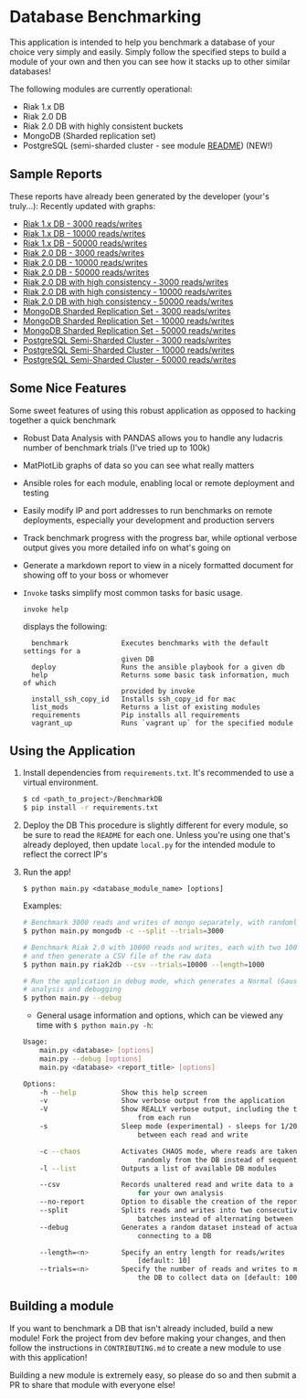 # Database Benchmarking

This application is intended to help you benchmark a database of your choice very simply and easily.  Simply follow the specified steps to build a module of your own and then you can see how it stacks up to other similar databases!

The following modules are currently operational:
* Riak 1.x DB
* Riak 2.0 DB
* Riak 2.0 DB with highly consistent buckets
* MongoDB (Sharded replication set)
* PostgreSQL (semi-sharded cluster - see module [README](postgreSQLdb/README.md)) (NEW!)

## Sample Reports

These reports have already been generated by the developer (your's truly...):
Recently updated with graphs:
* [Riak 1.x DB - 3000 reads/writes](published_reports/riakdb/RIAK-standard-3000trials/RIAK-standard-3000trials.md)
* [Riak 1.x DB - 10000 reads/writes](published_reports/riakdb/RIAK-standard-10000trials/RIAK-standard-10000trials.md)
* [Riak 1.x DB - 50000 reads/writes](published_reports/riakdb/RIAK-standard-50000trials/RIAK-standard-50000trials.md)
* [Riak 2.0 DB - 3000 reads/writes](published_reports/riak2db/RIAK2-standard-3000trials/RIAK2-standard-3000trials.md)
* [Riak 2.0 DB - 10000 reads/writes](published_reports/riak2db/RIAK2-standard-10000trials/RIAK2-standard-10000trials.md)
* [Riak 2.0 DB - 50000 reads/writes](published_reports/riak2db/RIAK2-standard-50000trials/RIAK2-standard-50000trials.md)
* [Riak 2.0 DB with high consistency - 3000 reads/writes](published_reports/riak2db/RIAK2-consistent-3000trials/RIAK2-consistent-3000trials.md)
* [Riak 2.0 DB with high consistency - 10000 reads/writes](published_reports/riak2db/RIAK2-consistent-10000trials/RIAK2-consistent-10000trials.md)
* [Riak 2.0 DB with high consistency - 50000 reads/writes](published_reports/riak2db/RIAK2-consistent-50000trials/RIAK2-consistent-50000trials.md)
* [MongoDB Sharded Replication Set - 3000 reads/writes](published_reports/mongodb/MONGO-ShardedCluster-3000trials/MONGO-ShardedCluster-3000trials.md)
* [MongoDB Sharded Replication Set - 10000 reads/writes](published_reports/mongodb/MONGO-ShardedCluster-10000trials/MONGO-ShardedCluster-10000trials.md)
* [MongoDB Sharded Replication Set - 50000 reads/writes](published_reports/mongodb/MONGO-ShardedCluster-50000trials/MONGO-ShardedCluster-50000trials.md)
* [PostgreSQL Semi-Sharded Cluster - 3000 reads/writes](published_reports/postgresql/POSTGRESQL-SemiSharded-3000trials/POSTGRESQL-SemiSharded-3000trials.md)
* [PostgreSQL Semi-Sharded Cluster - 10000 reads/writes](published_reports/postgresql/POSTGRESQL-SemiSharded-10000trials/POSTGRESQL-SemiSharded-10000trials.md)
* [PostgreSQL Semi-Sharded Cluster - 50000 reads/writes](published_reports/postgresql/POSTGRESQL-SemiSharded-50000trials/POSTGRESQL-SemiSharded-50000trials.md)

## Some Nice Features

Some sweet features of using this robust application as opposed to hacking together a quick benchmark
* Robust Data Analysis with PANDAS allows you to handle any ludacris number of benchmark trials (I've tried up to 100k)
* MatPlotLib graphs of data so you can see what really matters
* Ansible roles for each module, enabling local or remote deployment and testing
* Easily modify IP and port addresses to run benchmarks on remote deployments, especially your development and production servers 
* Track benchmark progress with the progress bar, while optional verbose output gives you more detailed info on what's going on
* Generate a markdown report to view in a nicely formatted document for showing off to your boss or whomever
* `Invoke` tasks simplify most common tasks for basic usage.
    ```
    invoke help
    ```
    displays the following:
    
    ```
      benchmark             Executes benchmarks with the default settings for a
                            given DB
      deploy                Runs the ansible playbook for a given db
      help                  Returns some basic task information, much of which
                            provided by invoke
      install_ssh_copy_id   Installs ssh_copy_id for mac
      list_mods             Returns a list of existing modules
      requirements          Pip installs all requirements
      vagrant_up            Runs `vagrant up` for the specified module
    ```

## Using the Application

1. Install dependencies from `requirements.txt`.  It's recommended to use a virtual environment.
    ``` bash
    $ cd <path_to_project>/BenchmarkDB
    $ pip install -r requirements.txt
    ```

2. Deploy the DB
   This procedure is slightly different for every module, so be sure to read the `README` for each one.  Unless you're using one that's already deployed, then update `local.py` for the intended module to reflect the correct IP's

3. Run the app!

    ```
    $ python main.py <database_module_name> [options]
    ```
    
    Examples:
    
    ``` bash
    # Benchmark 3000 reads and writes of mongo separately, with randomly ordered reads
    $ python main.py mongodb -c --split --trials=3000
    
    # Benchmark Riak 2.0 with 10000 reads and writes, each with two 1000 character fields, 
    # and then generate a CSV file of the raw data
    $ python main.py riak2db --csv --trials=10000 --length=1000
    
    # Run the application in debug mode, which generates a Normal (Gaussian) data set for 
    # analysis and debugging
    $ python main.py --debug
    ```

    * General usage information and options, which can be viewed any time with `$ python main.py -h`:
    ``` bash
    Usage:
        main.py <database> [options]
        main.py --debug [options]
        main.py <database> <report_title> [options]

    Options:
        -h --help           Show this help screen
        -v                  Show verbose output from the application
        -V                  Show REALLY verbose output, including the time
                                from each run
        -s                  Sleep mode (experimental) - sleeps for 1/20 (s)
                                between each read and write

        -c --chaos          Activates CHAOS mode, where reads are taken
                                randomly from the DB instead of sequentially
        -l --list           Outputs a list of available DB modules

        --csv               Records unaltered read and write data to a CSV file
                                for your own analysis
        --no-report         Option to disable the creation of the report file
        --split             Splits reads and writes into two consecutive
                                batches instead of alternating between them
        --debug             Generates a random dataset instead of actually
                                connecting to a DB

        --length=<n>        Specify an entry length for reads/writes
                                [default: 10]
        --trials=<n>        Specify the number of reads and writes to make to
                                the DB to collect data on [default: 1000]
    ```

## Building a module

If you want to benchmark a DB that isn't already included, build a new module!  Fork the project from dev before making your changes, and then follow the instructions in `CONTRIBUTING.md` to create a new module to use with this application!

Building a new module is extremely easy, so please do so and then submit a PR to share that module with everyone else!
